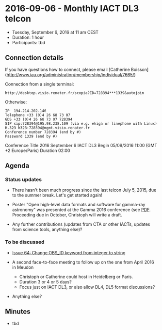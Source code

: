 # 2016-09-06 - Monthly IACT DL3 telcon

* Tuesday, September 6, 2016 at 11 am CEST
* Duration: 1 hour
* Participants: tbd

## Connection details

If you have questions how to connect, please email [Catherine Boisson]
(http://www.iau.org/administration/membership/individual/7665/)

Connection from a single terminal:

    http://desktop.visio.renater.fr/scopia?ID=728394***1339&autojoin

Otherwise:

    IP 	194.214.202.146
    Telephone +33 (0)4 26 68 73 07
    GDS +33 (0)4 26 68 73 07 728394
    SIP sip:728394@195.98.238.109 (via e.g. ekiga or linephone with Linux)
    H.323 h323:728394@mgmt.visio.renater.fr
    Conference number 728394 (end by #)
    Password 1339 (end by #)

Conference Title 2016 September 6 IACT DL3 Begin 05/09/2016 11:00 (GMT +2 Europe/Paris) Duration 02:00

## Agenda

### Status updates

* There hasn't been much progress since the last telcon July 5, 2015,
  due to the summer break. Let's get started again!
* Poster "Open high-level data formats and software for gamma-ray astronomy"
was presented at the Gamma 2016 conference (see [PDF](https://github.com/open-gamma-ray-astro/open-gamma-ray-astro-gamma2016/blob/master/open-gamma-ray-astro-gamma2016.pdf).
Proceeding due in October, Christoph will write a draft.


* Any further contributions (updates from CTA or other IACTs, updates from science tools, anything else)?

### To be discussed

* [Issue 64: Change OBS_ID keyword from integer to string](https://github.com/open-gamma-ray-astro/gamma-astro-data-formats/issues/64)
* A second face-to-face meeting to follow up on the one from April 2016
  in Meudon
  * Christoph or Catherine could host in Heidelberg or Paris.
  * Duration 3 or 4 or 5 days?
  * Focus just on IACT DL3, or also allow DL4, DL5 format discussions?

* Anything else?

## Minutes

* tbd
